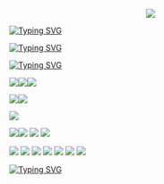 <!-- ## Hi there 👋 -->

<!--
**HyunSeoNa/HyunSeoNa** is a ✨ _special_ ✨ repository because its `README.md` (this file) appears on your GitHub profile.

Here are some ideas to get you started:

- 🔭 I’m currently working on ...
- 🌱 I’m currently learning ...
- 👯 I’m looking to collaborate on ...
- 🤔 I’m looking for help with ...
- 💬 Ask me about ...
- 📫 How to reach me: ...
- 😄 Pronouns: ...
- ⚡ Fun fact: ...
-->

<!-- Header -->
<p align="center">
  <img src="https://capsule-render.vercel.app/api?type=cylinder&color=4f86f7&height=100&section=header&text=Hyunter%20Github&fontSize=30&animation=twinkling" />
</p>

<!-- Body -->
<!-- About Me -->
<a href="https://git.io/typing-svg"><img src="https://readme-typing-svg.demolab.com?font=Fira+Code&pause=1000&color=FFFFFF&background=06060685&vCenter=true&width=150&height=45&lines=👀About+Me" alt="Typing SVG" /></a>
<!-- Chennel -->
<a href="https://git.io/typing-svg"><img src="https://readme-typing-svg.demolab.com?font=Fira+Code&pause=1000&color=FFFFFF&background=06060685&vCenter=true&width=150&height=45&lines=📌Chennel" alt="Typing SVG" /></a>


<!-- Teck Stack -->
<a href="https://git.io/typing-svg"><img src="https://readme-typing-svg.demolab.com?font=Fira+Code&pause=1000&color=FFFFFF&background=06060685&vCenter=true&width=150&height=45&lines=🚀Tech+Stack" alt="Typing SVG" /></a>

<!-- Badge -->
<p>
  <img src="https://img.shields.io/badge/Gradle-02303A?style=flat-square&logo=gradle&logoColor=white"/><img src="https://img.shields.io/badge/Spring Boot-6DB33F?style=flat-square&logo=Spring Boot&logoColor=white"/><img src="https://img.shields.io/badge/Spring Security-6DB33F?style=flat-square&logo=springsecurity&logoColor=white"/>

  <img src="https://img.shields.io/badge/Mariadb-003545?style=flat-square&logo=Mariadb&logoColor=white"/><img src="https://img.shields.io/badge/MySQL-4479A1?style=flat-square&logo=MySQL&logoColor=white"/>

  <img src="https://img.shields.io/badge/IntelliJ-000000?style=flat-square&logo=intellijidea&logoColor=white"/>

  <img src="https://img.shields.io/badge/Ubuntu-E95420?style=flat-square&logo=ubuntu&logoColor=white"/><img src="https://img.shields.io/badge/Apache Tomcat-F8DC75?style=flat-square&logo=apachetomcat&logoColor=white"/>
  <img src="https://img.shields.io/badge/Github-181717?style=flat-square&logo=github&logoColor=white"/>
  <img src="https://img.shields.io/badge/SVN-809CC9?style=flat-square&logo=subversion&logoColor=white"/>


  <img src="https://img.shields.io/badge/figma-F24E1E?style=flat-square&logo=figma&logoColor=white"/>

  <img src="https://img.shields.io/badge/HTML-E34F26?style=flat-square&logo=html5&logoColor=white"/>
  <img src="https://img.shields.io/badge/css-663399?style=flat-square&logo=css&logoColor=white"/>
  <img src="https://img.shields.io/badge/thymeleaf-005F0F?style=flat-square&logo=thymeleaf&logoColor=white"/>
  <img src="https://img.shields.io/badge/javascript-F7DF1E?style=flat-square&logo=javascript&logoColor=white"/>
  <img src="https://img.shields.io/badge/jquery-0769AD?style=flat-square&logo=jquery&logoColor=white"/>
  <img src="https://img.shields.io/badge/bootstrap-#7952B3?style=flat-square&logo=bootstrap&logoColor=white"/>
</p>

<!-- Education & Certification -->
<a href="https://git.io/typing-svg"><img src="https://readme-typing-svg.demolab.com?font=Fira+Code&pause=1000&color=FFFFFF&background=06060685&vCenter=true&width=340&height=45&lines=✏️Education+%26+Certification" alt="Typing SVG" /></a>

